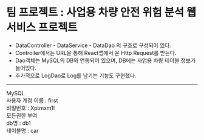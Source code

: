 # 팀 프로젝트 : 사업용 차량 안전 위험 분석 웹서비스 프로젝트
- DataController - DataService - DataDao 의 구조로 구성되어 있다.
- Controller에서는 URL을 통해 React앱에서 온 Http Request를 받는다.
- Dao객체는 MySQL의 DB와 연동되어 있으며, DB에는 사업용 차량 테이블 정보가 들어있다.
- 추가적으로 LogDao로 Log를 남기는 기능도 구현했다.

--- 
MySQL  
사용자 계정 이름 : first  
비밀번호 : Xptmxm1!  
모든권한 부여  
db명 : db1  
테이블명 : car  
